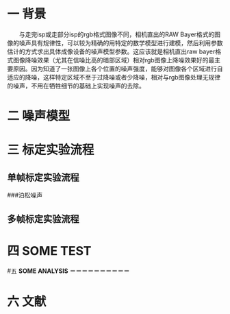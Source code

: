 一 **背景**  
========  
&ensp;&ensp;&ensp;&ensp;与走完isp或走部分isp的rgb格式图像不同，相机直出的RAW Bayer格式的图像的噪声具有规律性，可以较为精确的用特定的数学模型进行建模，然后利用参数估计的方式求出具体成像设备的噪声模型参数。这应该就是相机直出raw bayer格式图像降噪效果（尤其在信噪比高的暗部区域）相对rgb图像上降噪效果好的最主要原因。因为知道了一张图像上各个位置的噪声强度，能够对图像各个区域进行自适应的降噪，这样特定区域不至于过降噪或者少降噪，相对与rgb图像处理无规律的噪声，不用在牺牲细节的基础上实现噪声的去除。

二 **噪声模型**
========


三 **标定实验流程**    
========

单帧标定实验流程
------------
###泊松噪声


多帧标定实验流程
------------
四 **SOME TEST**
======

#五 **SOME ANALYSIS**
＝＝＝＝＝＝＝＝＝＝


六 **文献**
======
<!--stackedit_data:
eyJoaXN0b3J5IjpbLTc3ODE1MjgwLC03OTQ1OTQ4NTZdfQ==
-->
